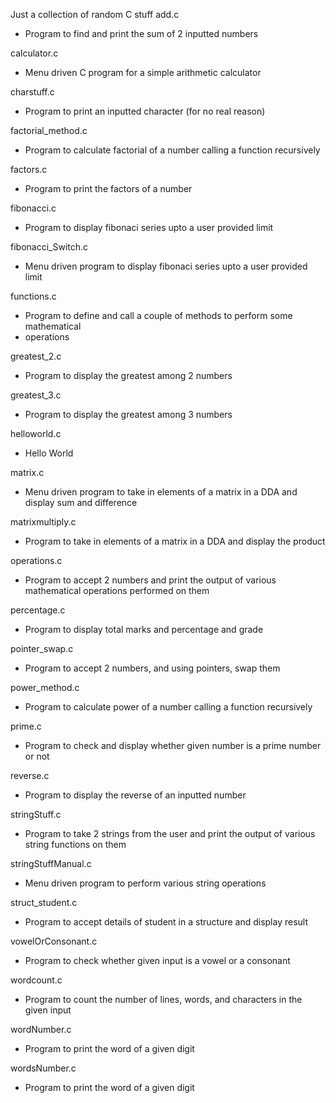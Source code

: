 Just a collection of random C stuff
add.c
 * Program to find and print the sum of 2 inputted numbers

calculator.c
 * Menu driven C program for a simple arithmetic calculator

charstuff.c
 * Program to print an inputted character (for no real reason)

factorial_method.c
 * Program to calculate factorial of a number calling a function recursively

factors.c
 * Program to print the factors of a number

fibonacci.c
 * Program to display fibonaci series upto a user provided limit

fibonacci_Switch.c
 * Menu driven program to display fibonaci series upto a user provided limit

functions.c
 * Program to define and call a couple of methods to perform some mathematical
 * operations

greatest_2.c
 * Program to display the greatest among 2 numbers

greatest_3.c
 * Program to display the greatest among 3 numbers

helloworld.c
 * Hello World

matrix.c
 * Menu driven program to take in elements of a matrix in a DDA and display sum and difference

matrixmultiply.c
 * Program to take in elements of a matrix in a DDA and display the product

operations.c
 * Program to accept 2 numbers and print the output of various mathematical operations performed on them

percentage.c
 * Program to display total marks and percentage and grade

pointer_swap.c
 * Program to accept 2 numbers, and using pointers, swap them

power_method.c
 * Program to calculate power of a number calling a function recursively

prime.c
 * Program to check and display whether given number is a prime number or not

reverse.c
 * Program to display the reverse of an inputted number

stringStuff.c
 * Program to take 2 strings from the user and print the output of various string functions on them 

stringStuffManual.c
 * Menu driven program to perform various string operations

struct_student.c
 * Program to accept details of student in a structure and display result

vowelOrConsonant.c
 * Program to check whether given input is a vowel or a consonant

wordcount.c
 * Program to count the number of lines, words, and characters in the given input

wordNumber.c
 * Program to print the word of a given digit

wordsNumber.c
 * Program to print the word of a given digit

